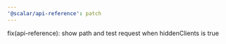 ```yaml
---
'@scalar/api-reference': patch
---
```


fix(api-reference): show path and test request when hiddenClients is true
